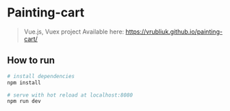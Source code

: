 # Painting-cart

> Vue.js, Vuex project
> Available here: https://vrubliuk.github.io/painting-cart/


## How to run

``` bash
# install dependencies
npm install

# serve with hot reload at localhost:8080
npm run dev